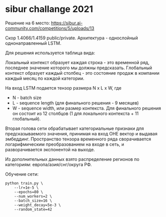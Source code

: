 # sibur challange 2021

Решение на 6 место: https://sibur.ai-community.com/competitions/5/uploads/13

Скор 1.4066/1.4159 public/private. Архитектура - однослойный однонаправленный LSTM.

Для решения используется таблица вида:


Локальный контекст образует каждая строка - это временной ряд, последнее значение которого мы должны предсказать. Глобальный контекст образует каждый столбец - 
это состояние продаж в компании каждый месяц по каждой категории.

На вход LSTM подается тензор размера N x L x W, где
- N - batch size
- L - sequence length (для финального решения - 9 месяцев)
- W - sequence width, или размер контекста. Для финального решения он состоит из 12 столбцов (1 для локального контекста + 11 глобальный).

Вторая голова сети обрабатывает категориальные признаки для предсказываемого значения, принимая на вход OHE вектор и выдавая эмбеддинг. 
Пространство тензора временного ряда сворачивается логарифмическим преобразованием на входе в сеть, и разворачивается экспонентой на выходе.

Из дополнительных данных взято распределение регионов по категориям: европа/азия/снг/округа РФ.

Обучение сети:

    python train.py \
        --lr=1e-5 \
        --epochs=80 \
        --num_workers=2 \
        --batch_size=16 \
        --weight_decay=5e-3 \
        --random_state=42
